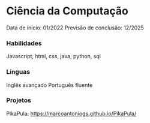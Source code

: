 # Ciência da Computação
Data de inicio: 01/2022
Previsão de conclusão: 12/2025
 
### Habilidades
Javascript, html, css, java, python, sql

### Línguas 
Inglês avançado
Português fluente

### Projetos 
PikaPula: https://marcoantoniogs.github.io/PikaPula/


